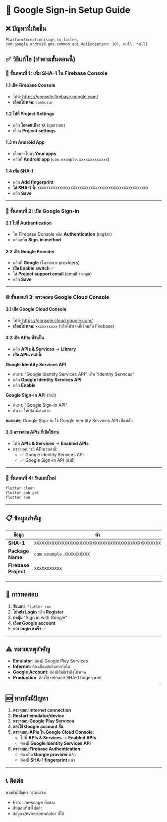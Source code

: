 # 🔧 Google Sign-in Setup Guide

## ❌ ปัญหาที่เกิดขึ้น
```
PlatformException(sign_in_failed, com.google.android.gms.common.api.ApiException: 10:, null, null)
```

## ✅ วิธีแก้ไข (ทำตามขั้นตอนนี้)

### 📱 ขั้นตอนที่ 1: เพิ่ม SHA-1 ใน Firebase Console

#### 1.1 เปิด Firebase Console
- ไปที่: https://console.firebase.google.com/
- **เลือกโปรเจค**: `commurur`

#### 1.2 ไปที่ Project Settings
- คลิก **ไอคอนเฟือง** ⚙️ (มุมขวาบน)
- เลือก **Project settings**

#### 1.3 หา Android App
- เลื่อนลงไปหา **Your apps**
- คลิกที่ **Android app** (`com.example.xxxxxxxxxxxxx`)

#### 1.4 เพิ่ม SHA-1
- คลิก **Add fingerprint** 
- **ใส่ SHA-1 นี้**: `XXXXXXXXXXXXXXXXXXXXXXXXXXXXXXXXXXXXXXXXXXXXXXXXXX`
- คลิก **Save**

---

### 🔐 ขั้นตอนที่ 2: เปิด Google Sign-in

#### 2.1 ไปที่ Authentication
- ใน Firebase Console คลิก **Authentication** (เมนูซ้าย)
- คลิกแท็บ **Sign-in method**

#### 2.2 เปิด Google Provider
- คลิกที่ **Google** (ในรายการ providers)
- **เปิด Enable switch** ✅
- ใส่ **Project support email** (email ของคุณ)
- คลิก **Save**

---

### 🌐 ขั้นตอนที่ 3: ตรวจสอบ Google Cloud Console

#### 3.1 เปิด Google Cloud Console
- ไปที่: https://console.cloud.google.com/
- **เลือกโปรเจค**: `xxxxxsxxxx` (หรือโปรเจคที่เชื่อมกับ Firebase)

#### 3.2 เปิด APIs ที่จำเป็น
- คลิก **APIs & Services** → **Library**
- **เปิด APIs เหล่านี้**:

**Google Identity Services API**
- ค้นหา: "Google Identity Services API" หรือ "Identity Services"
- คลิก **Google Identity Services API**
- คลิก **Enable**

**Google Sign-In API** (ถ้ามี)
- ค้นหา: "Google Sign-In API"
- ถ้าเจอ ให้เปิดใช้งานด้วย

**หมายเหตุ**: Google Sign-in ใช้ Google Identity Services API เป็นหลัก

#### 3.3 ตรวจสอบ APIs ที่เปิดใช้งาน
- ไปที่ **APIs & Services** → **Enabled APIs**
- ตรวจสอบว่ามี APIs เหล่านี้:
  - ✅ Google Identity Services API
  - ✅ Google Sign-In API (ถ้ามี)

---

### 🔄 ขั้นตอนที่ 4: รันแอปใหม่

```bash
flutter clean
flutter pub get
flutter run
```

---

## 📋 ข้อมูลสำคัญ

| ข้อมูล | ค่า |
|--------|-----|
| **SHA-1** | `XXXXXXXXXXXXXXXXXXXXXXXXXXXXXXXXXXXXXXXXXXXXXXXXXX` |
| **Package Name** | `com.example.XXXXXXXXXX` |
| **Firebase Project** | `XXXXXXXXXXX` |

---

## 🧪 การทดสอบ

1. **รันแอป**: `flutter run`
2. **ไปหน้า Login** หรือ **Register**
3. **กดปุ่ม** "Sign in with Google"
4. **เลือก Google account**
5. **ควร login สำเร็จ** ✅

---

## ⚠️ หมายเหตุสำคัญ

- **Emulator**: ต้องมี Google Play Services
- **Internet**: ต้องเชื่อมต่ออินเทอร์เน็ต
- **Google Account**: ต้องมีสิทธิ์เข้าถึงโปรเจค
- **Production**: ต้องใช้ release SHA-1 fingerprint

---

## 🆘 หากยังมีปัญหา

1. **ตรวจสอบ Internet connection**
2. **Restart emulator/device**
3. **ตรวจสอบ Google Play Services**
4. **ลองใช้ Google account อื่น**
5. **ตรวจสอบ APIs ใน Google Cloud Console**:
   - ไปที่ **APIs & Services** → **Enabled APIs**
   - ต้องมี **Google Identity Services API**
6. **ตรวจสอบ Firebase Authentication**:
   - ต้องเปิด **Google provider** แล้ว
   - ต้องมี **SHA-1 fingerprint** แล้ว

---

## 📞 ติดต่อ

หากยังมีปัญหา กรุณาแจ้ง:
- Error message ที่แสดง
- ขั้นตอนที่ทำไปแล้ว
- ข้อมูล device/emulator ที่ใช้ 